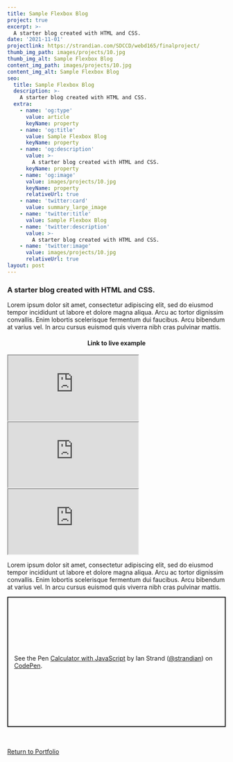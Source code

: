```yaml
---
title: Sample Flexbox Blog
project: true
excerpt: >-
  A starter blog created with HTML and CSS.
date: '2021-11-01'
projectlink: https://strandian.com/SDCCD/webd165/finalproject/
thumb_img_path: images/projects/10.jpg
thumb_img_alt: Sample Flexbox Blog
content_img_path: images/projects/10.jpg
content_img_alt: Sample Flexbox Blog
seo:
  title: Sample Flexbox Blog
  description: >-
    A starter blog created with HTML and CSS.
  extra:
    - name: 'og:type'
      value: article
      keyName: property
    - name: 'og:title'
      value: Sample Flexbox Blog
      keyName: property
    - name: 'og:description'
      value: >-
        A starter blog created with HTML and CSS.
      keyName: property
    - name: 'og:image'
      value: images/projects/10.jpg
      keyName: property
      relativeUrl: true
    - name: 'twitter:card'
      value: summary_large_image
    - name: 'twitter:title'
      value: Sample Flexbox Blog
    - name: 'twitter:description'
      value: >-
        A starter blog created with HTML and CSS.
    - name: 'twitter:image'
      value: images/projects/10.jpg
      relativeUrl: true
layout: post
---
```


### A starter blog created with HTML and CSS.
Lorem ipsum dolor sit amet, consectetur adipiscing elit, sed do eiusmod tempor incididunt ut labore et dolore magna aliqua. Arcu ac tortor dignissim convallis. Enim lobortis scelerisque fermentum dui faucibus. Arcu bibendum at varius vel. In arcu cursus euismod quis viverra nibh cras pulvinar mattis.

<h4 align="center">
Link to live example
</h4>
<div id="hideweb1">
  <div class="thumbnail-container" title="Web Development Portfolio"><a href="https://strandian.com/SDCCD/webd165/finalproject/" target="_blank">
    <div class="thumbnail">
      <iframe src="https://strandian.com/SDCCD/webd165/finalproject/" onload="this.style.opacity = 1"></iframe>
    </div>
    </a> </div>
</div>
<div id="hideweb2">
  <div class="thumbnail-container" title="Web Development Portfolio"><a href="https://strandian.com/SDCCD/webd165/finalproject/" target="_blank">
    <div class="thumbnail">
      <iframe src="https://strandian.com/SDCCD/webd165/finalproject/" onload="this.style.opacity = 1"></iframe>
    </div>
    </a> </div>
</div>
<div id="hideweb3">
  <div class="thumbnail-container" title="Web Development Portfolio"><a href="https://strandian.com/SDCCD/webd165/finalproject/" target="_blank">
    <div class="thumbnail">
      <iframe src="https://strandian.com/SDCCD/webd165/finalproject/" onload="this.style.opacity = 1"></iframe>
    </div>
    </a> </div>
</div>

Lorem ipsum dolor sit amet, consectetur adipiscing elit, sed do eiusmod tempor incididunt ut labore et dolore magna aliqua. Arcu ac tortor dignissim convallis. Enim lobortis scelerisque fermentum dui faucibus. Arcu bibendum at varius vel. In arcu cursus euismod quis viverra nibh cras pulvinar mattis.

<p class="codepen" data-height="300" data-default-tab="html,result" data-slug-hash="ZEXyOEj" data-user="strandian" style="height: 300px; box-sizing: border-box; display: flex; align-items: center; justify-content: center; border: 2px solid; margin: 1em 0; padding: 1em;">
  <span>See the Pen <a href="https://codepen.io/strandian/pen/ZEXyOEj">
  Calculator with JavaScript</a> by Ian Strand (<a href="https://codepen.io/strandian">@strandian</a>)
  on <a href="https://codepen.io">CodePen</a>.</span>
</p>

<br />
<br />
<a class="button" href="/portfolio/">
  Return to Portfolio
</a>

<script async src="https://cpwebassets.codepen.io/assets/embed/ei.js"></script>